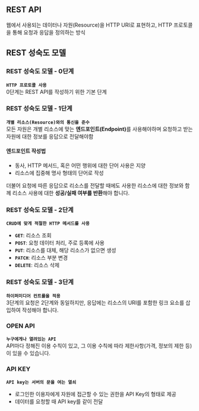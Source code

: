 ## REST API

웹에서 사용되는 데이터나 자원(Resource)을 HTTP URI로 표현하고, HTTP 프로토콜을 통해 요청과 응답을 정의하는 방식

## REST 성숙도 모델

### REST 성숙도 모델 - 0단계

<b>```HTTP 프로토콜 사용```</b>     
0단계는 REST API를 작성하기 위한 기본 단계<br>

### REST 성숙도 모델 - 1단계

<b>```개별 리소스(Resource)와의 통신을 준수```</b>  
모든 자원은 개별 리소스에 맞는 <b>엔드포인트(Endpoint)</b>를 사용해야하며 요청하고 받는 자원에 대한 정보를 응답으로 전달해야함

#### 엔드포인트 작성법
- 동사, HTTP 메서드, 혹은 어떤 행위에 대한 단어 사용은 지양  
- 리소스에 집중해 명사 형태의 단어로 작성

더불어 요청에 따른 응답으로 리소스를 전달할 때에도 사용한 리소스에 대한 정보와 함께 리소스 사용에 대한 <b>성공/실패 여부를 반환</b>해야 합니다.


### REST 성숙도 모델 - 2단계
<b>```CRUD에 맞게 적절한 HTTP 메서드를 사용```</b>  

- <b>```GET```</b>: 리소스 조회  
- <b>```POST```</b>: 요청 데이터 처리, 주로 등록에 사용  
- <b>```PUT```</b>: 리소스를 대체, 해당 리소스가 없으면 생성  
- <b>```PATCH```</b>: 리소스 부분 변경  
- <b>```DELETE```</b>: 리소스 삭제  

### REST 성숙도 모델 - 3단계
<b>```하이퍼미디어 컨트롤을 적용```</b>  
3단계의 요청은 2단계와 동일하지만, 응답에는 리소스의 URI를 포함한 링크 요소를 삽입하여 작성해야 합니다.


### OPEN API
<b>```누구에게나 열려있는 API```</b>  
API마다 정해진 이용 수칙이 있고, 그 이용 수칙에 따라 제한사항(가격, 정보의 제한 등)이 있을 수 있습니다.

### API KEY
<b>```API key는 서버의 문을 여는 열쇠```</b>   
- 로그인한 이용자에게 자원에 접근할 수 있는 권한을 API Key의 형태로 제공
- 데이터를 요청할 때 API key를 같이 전달
